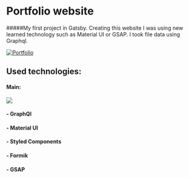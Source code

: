 # Portfolio website
#####My first project in Gatsby. Creating this website I was using new learned technology such as Material UI or GSAP. I took file data using Graphql.

[![Portfolio](https://i.ibb.co/Wt84DHP/portfolio.jpg "Portfolio")](https://prime153.github.io/Portfolio/ "Portfolio")

## Used technologies: 
#### Main: 
![](https://i.ibb.co/Y3Rbp3Q/Gatsby.png)

#### - GraphQl
#### - Material UI
#### - Styled Components
#### - Formik
#### - GSAP





